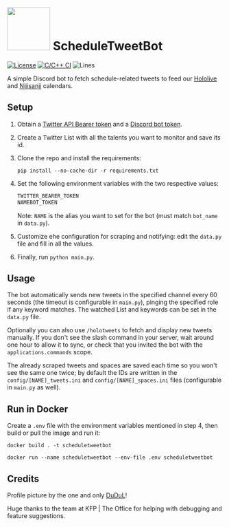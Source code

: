 # <img src="logo.png" width="100"> ScheduleTweetBot

[![License](https://img.shields.io/github/license/Steeven9/ScheduleTweetBot)](/LICENSE)
[![C/C++ CI](https://github.com/Steeven9/ScheduleTweetBot/actions/workflows/docker-image.yml/badge.svg)](https://github.com/Steeven9/ScheduleTweetBot/actions/workflows/docker-image.yml)
![Lines](https://img.shields.io/tokei/lines/github/Steeven9/ScheduleTweetBot)

A simple Discord bot to fetch schedule-related tweets to
feed our [Hololive](https://holocal.moe) and [Nijisanji](https://nijien.vercel.app/) calendars.

## Setup

1. Obtain a [Twitter API Bearer token](https://developer.twitter.com/en/docs/twitter-api) and
a [Discord bot token](https://www.writebots.com/discord-bot-token).

2. Create a Twitter List with all the talents you want to monitor and save its id.

3. Clone the repo and install the requirements:

    `pip install --no-cache-dir -r requirements.txt`

4. Set the following environment variables with the two respective values:

    ```bash
    TWITTER_BEARER_TOKEN
    NAMEBOT_TOKEN
    ```

    Note: `NAME` is the alias you want to set for the bot (must match `bot_name` in `data.py`).

5. Customize ehe configuration for scraping and notifying: edit the `data.py` file and fill in all the values.

6. Finally, run `python main.py`.

## Usage

The bot automatically sends new tweets in the specified channel every 60 seconds
(the timeout is configurable in `main.py`), pinging the specified role if any keyword matches.
The watched List and keywords can be set in the `data.py` file.

Optionally you can also use `/holotweets` to fetch and display new tweets manually.
If you don't see the slash command in your server, wait around one hour to allow it
to sync, or check that you invited the bot with the `applications.commands` scope.

The already scraped tweets and spaces are saved each time so you won't see the same one twice;
by default the IDs are written in the `config/[NAME]_tweets.ini` and `config/[NAME]_spaces.ini`
files (configurable in `main.py` as well).

## Run in Docker

Create a `.env` file with the environment variables mentioned in step 4,
then build or pull the image and run it:

`docker build . -t scheduletweetbot`

`docker run --name scheduletweetbot --env-file .env scheduletweetbot`

## Credits

Profile picture by the one and only [DuDuL](https://twitter.com/DuDuLtv)!

Huge thanks to the team at KFP | The Office for helping with debugging
and feature suggestions.

